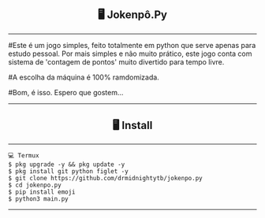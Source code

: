 # <h2 align="center">🖥 Jokenpô.Py</h2>
---------------------------------------------------------------------------

#Este é um jogo simples, feito totalmente em python que serve apenas para estudo pessoal.
Por mais simples e não muito prático, este jogo conta com sistema de 'contagem de pontos' 
muito divertido para tempo livre.


#A escolha da máquina é 100% ramdomizada.


#Bom, é isso. Espero que gostem...

---------------------------------------------------------------------------

<h2 align="center">🖥 Install</h2>

---------------------------------------------------------------------------

```
💻 Termux
$ pkg upgrade -y && pkg update -y
$ pkg install git python figlet -y
$ git clone https://github.com/drmidnightytb/jokenpo.py
$ cd jokenpo.py
$ pip install emoji
$ python3 main.py
```

---------------------------------------------------------------------------

